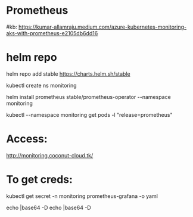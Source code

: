 # Prometheus
#kb: https://kumar-allamraju.medium.com/azure-kubernetes-monitoring-aks-with-prometheus-e2105db6dd16

# helm repo
helm repo add stable https://charts.helm.sh/stable

kubectl create ns monitoring

helm install prometheus stable/prometheus-operator --namespace monitoring

kubectl --namespace monitoring get pods -l "release=prometheus"

# Access:
http://monitoring.coconut-cloud.tk/

# To get creds:
kubectl get secret -n monitoring prometheus-grafana -o yaml

echo <user>|base64 -D
echo <oassword>|base64 -D